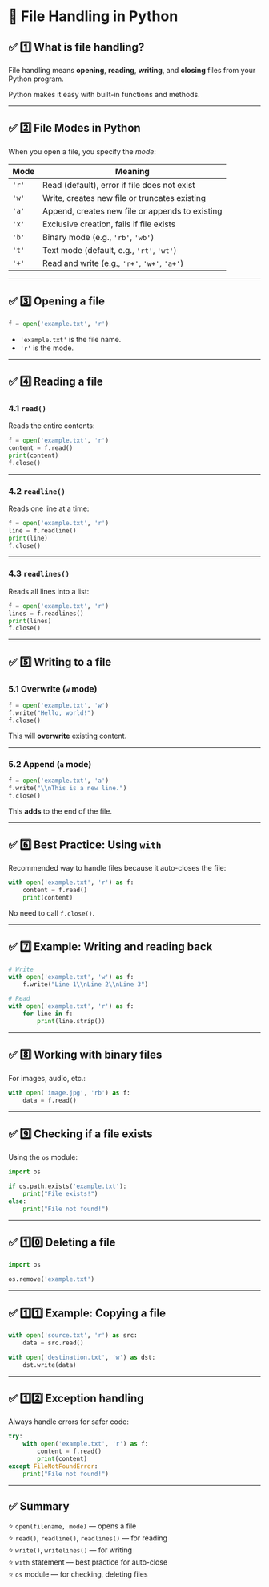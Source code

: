# 📂 File Handling in Python

## ✅ 1️⃣ What is file handling?

File handling means **opening**, **reading**, **writing**, and **closing** files from your Python program.

Python makes it easy with built-in functions and methods.

---

## ✅ 2️⃣ File Modes in Python

When you open a file, you specify the *mode*:

| Mode | Meaning                                          |
|------|--------------------------------------------------|
| `'r'`  | Read (default), error if file does not exist     |
| `'w'`  | Write, creates new file or truncates existing    |
| `'a'`  | Append, creates new file or appends to existing  |
| `'x'`  | Exclusive creation, fails if file exists         |
| `'b'`  | Binary mode (e.g., `'rb'`, `'wb'`)               |
| `'t'`  | Text mode (default, e.g., `'rt'`, `'wt'`)        |
| `'+'`  | Read and write (e.g., `'r+'`, `'w+'`, `'a+'`)    |

---

## ✅ 3️⃣ Opening a file

```python
f = open('example.txt', 'r')
```

- `'example.txt'` is the file name.
- `'r'` is the mode.

---

## ✅ 4️⃣ Reading a file

### 4.1 `read()`
Reads the entire contents:

```python
f = open('example.txt', 'r')
content = f.read()
print(content)
f.close()
```

---

### 4.2 `readline()`
Reads one line at a time:

```python
f = open('example.txt', 'r')
line = f.readline()
print(line)
f.close()
```

---

### 4.3 `readlines()`
Reads all lines into a list:

```python
f = open('example.txt', 'r')
lines = f.readlines()
print(lines)
f.close()
```

---

## ✅ 5️⃣ Writing to a file

### 5.1 Overwrite (`w` mode)

```python
f = open('example.txt', 'w')
f.write("Hello, world!")
f.close()
```

This will **overwrite** existing content.

---

### 5.2 Append (`a` mode)

```python
f = open('example.txt', 'a')
f.write("\\nThis is a new line.")
f.close()
```

This **adds** to the end of the file.

---

## ✅ 6️⃣ Best Practice: Using `with`

Recommended way to handle files because it auto-closes the file:

```python
with open('example.txt', 'r') as f:
    content = f.read()
    print(content)
```

No need to call `f.close()`.

---

## ✅ 7️⃣ Example: Writing and reading back

```python
# Write
with open('example.txt', 'w') as f:
    f.write("Line 1\\nLine 2\\nLine 3")

# Read
with open('example.txt', 'r') as f:
    for line in f:
        print(line.strip())
```

---

## ✅ 8️⃣ Working with binary files

For images, audio, etc.:

```python
with open('image.jpg', 'rb') as f:
    data = f.read()
```

---

## ✅ 9️⃣ Checking if a file exists

Using the `os` module:

```python
import os

if os.path.exists('example.txt'):
    print("File exists!")
else:
    print("File not found!")
```

---

## ✅ 1️⃣0️⃣ Deleting a file

```python
import os

os.remove('example.txt')
```

---

## ✅ 1️⃣1️⃣ Example: Copying a file

```python
with open('source.txt', 'r') as src:
    data = src.read()

with open('destination.txt', 'w') as dst:
    dst.write(data)
```

---

## ✅ 1️⃣2️⃣ Exception handling

Always handle errors for safer code:

```python
try:
    with open('example.txt', 'r') as f:
        content = f.read()
        print(content)
except FileNotFoundError:
    print("File not found!")
```

---

## ✅ Summary

⭐ `open(filename, mode)` — opens a file  
⭐ `read()`, `readline()`, `readlines()` — for reading  
⭐ `write()`, `writelines()` — for writing  
⭐ `with` statement — best practice for auto-close  
⭐ `os` module — for checking, deleting files